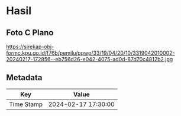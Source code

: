 # Hasil

## Foto C Plano

https://sirekap-obj-formc.kpu.go.id/f76b/pemilu/ppwp/33/19/04/20/10/3319042010002-20240217-172856--eb756d26-e042-4075-ad0d-87d70c4812b2.jpg


## Metadata

| Key        | Value               |
| ---------- | ------------------- |
| Time Stamp | 2024-02-17 17:30:00 |



